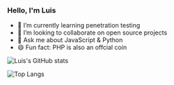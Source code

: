 ### Hello, I'm Luis

<!-- 🤔 I’m looking for help with ... -->
<!--  🔭 I’m currently working on ... -->
<!-- - 📫 How to reach me: luis.dev.master@gmail.com -->
- 🌱 I’m currently learning penetration testing
- 👯 I’m looking to collaborate on open source projects
- 💬 Ask me about JavaScript & Python
- 😄 Fun fact: PHP is also an offcial coin 


![Luis's GitHub stats](https://github-readme-stats.vercel.app/api?username=luislopez-dev&show_icons=true&theme=dark)

![Top Langs](https://github-readme-stats.vercel.app/api/top-langs/?username=luislopez-dev&langs_count=8)



